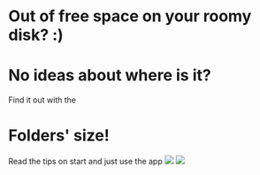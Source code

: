 # Out of free space on your roomy disk? :)
# No ideas about where is it?
Find it out with the
# Folders' size!

Read the tips on start and just use the app
![](.github/tips-on-start.jpg)
![](.github/example.jpg)
